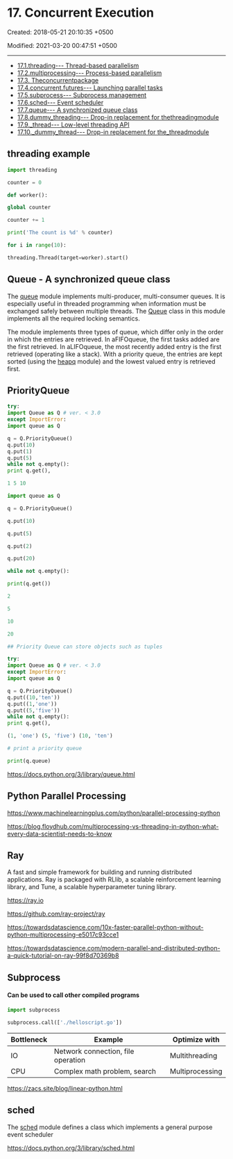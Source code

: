# 17. Concurrent Execution

Created: 2018-05-21 20:10:35 +0500

Modified: 2021-03-20 00:47:51 +0500

---

- [17.1.threading--- Thread-based parallelism](https://docs.python.org/3/library/threading.html)
- [17.2.multiprocessing--- Process-based parallelism](https://docs.python.org/3/library/multiprocessing.html)
- [17.3. Theconcurrentpackage](https://docs.python.org/3/library/concurrent.html)
- [17.4.concurrent.futures--- Launching parallel tasks](https://docs.python.org/3/library/concurrent.futures.html)
- [17.5.subprocess--- Subprocess management](https://docs.python.org/3/library/subprocess.html)
- [17.6.sched--- Event scheduler](https://docs.python.org/3/library/sched.html)
- [17.7.queue--- A synchronized queue class](https://docs.python.org/3/library/queue.html)
- [17.8.dummy_threading--- Drop-in replacement for thethreadingmodule](https://docs.python.org/3/library/dummy_threading.html)
- [17.9._thread--- Low-level threading API](https://docs.python.org/3/library/_thread.html)
- [17.10._dummy_thread--- Drop-in replacement for the_threadmodule](https://docs.python.org/3/library/_dummy_thread.html)

## threading example

```python
import threading

counter = 0

def worker():

global counter

counter += 1

print('The count is %d' % counter)

for i in range(10):

threading.Thread(target=worker).start()
```

## Queue - A synchronized queue class

The [queue](https://docs.python.org/3/library/queue.html#module-queue) module implements multi-producer, multi-consumer queues. It is especially useful in threaded programming when information must be exchanged safely between multiple threads. The [Queue](https://docs.python.org/3/library/queue.html#queue.Queue) class in this module implements all the required locking semantics.

The module implements three types of queue, which differ only in the order in which the entries are retrieved. In aFIFOqueue, the first tasks added are the first retrieved. In aLIFOqueue, the most recently added entry is the first retrieved (operating like a stack). With a priority queue, the entries are kept sorted (using the [heapq](https://docs.python.org/3/library/heapq.html#module-heapq) module) and the lowest valued entry is retrieved first.

## PriorityQueue

```python
try:
import Queue as Q # ver. < 3.0
except ImportError:
import queue as Q

q = Q.PriorityQueue()
q.put(10)
q.put(1)
q.put(5)
while not q.empty():
print q.get(),

1 5 10

import queue as Q

q = Q.PriorityQueue()

q.put(10)

q.put(5)

q.put(2)

q.put(20)

while not q.empty():

print(q.get())

2

5

10

20

## Priority Queue can store objects such as tuples

try:
import Queue as Q # ver. < 3.0
except ImportError:
import queue as Q

q = Q.PriorityQueue()
q.put((10,'ten'))
q.put((1,'one'))
q.put((5,'five'))
while not q.empty():
print q.get(),

(1, 'one') (5, 'five') (10, 'ten')

# print a priority queue

print(q.queue)
```

<https://docs.python.org/3/library/queue.html>

## Python Parallel Processing

<https://www.machinelearningplus.com/python/parallel-processing-python>

<https://blog.floydhub.com/multiprocessing-vs-threading-in-python-what-every-data-scientist-needs-to-know>

## Ray

A fast and simple framework for building and running distributed applications. Ray is packaged with RLlib, a scalable reinforcement learning library, and Tune, a scalable hyperparameter tuning library.

<https://ray.io>

<https://github.com/ray-project/ray>

<https://towardsdatascience.com/10x-faster-parallel-python-without-python-multiprocessing-e5017c93cce1>

<https://towardsdatascience.com/modern-parallel-and-distributed-python-a-quick-tutorial-on-ray-99f8d70369b8>

## Subprocess

#### Can be used to call other compiled programs

```python
import subprocess

subprocess.call(['./helloscript.go'])
```

| **Bottleneck** | **Example**                        | **Optimize with** |
|----------------|------------------------------------|-------------------|
| IO             | Network connection, file operation | Multithreading    |
| CPU            | Complex math problem, search       | Multiprocessing   |

<https://zacs.site/blog/linear-python.html>

## sched

The [sched](https://docs.python.org/3/library/sched.html#module-sched) module defines a class which implements a general purpose event scheduler

<https://docs.python.org/3/library/sched.html>
